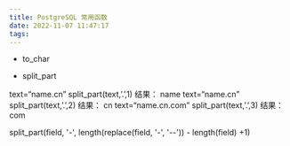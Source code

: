 ```yaml
---
title: PostgreSQL 常用函数
date: 2022-11-07 11:47:17
tags:
---
```


- to_char



- split_part

text=“name.cn” split_part(text,’.’,1) 结果： name
text=“name.cn” split_part(text,’.’,2) 结果： cn
text=“name.cn.com” split_part(text,’.’,3) 结果： com

split_part(field, '-', length(replace(field, '-', '--')) - length(field) +1)